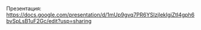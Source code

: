 Презентация:
https://docs.google.com/presentation/d/1mUp9gvq7PR6YSlzjlekIgiZtI4gph6bvSpLsB1uF2Gc/edit?usp=sharing
